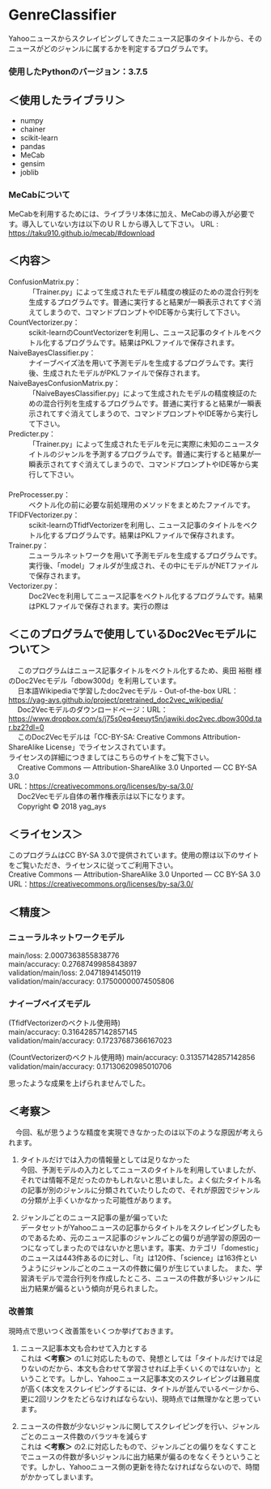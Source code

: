 # GenreClassifier
Yahooニュースからスクレイピングしてきたニュース記事のタイトルから、そのニュースがどのジャンルに属するかを判定するプログラムです。
### 使用したPythonのバージョン：3.7.5

## ＜使用したライブラリ＞
 - numpy
 - chainer
 - scikit-learn
 - pandas
 - MeCab
 - gensim
 - joblib
 
 ### MeCabについて
 MeCabを利用するためには、ライブラリ本体に加え、MeCabの導入が必要です。導入していない方は以下のＵＲＬから導入して下さい。
 URL : https://taku910.github.io/mecab/#download
   
   
 
## ＜内容＞
<dl>
  <dt> ConfusionMatrix.py：</dt>
    <dd>「Trainer.py」によって生成されたモデル精度の検証のための混合行列を生成するプログラムです。普通に実行すると結果が一瞬表示されてすぐ消えてしまうので、コマンドプロンプトやIDE等から実行して下さい。</dd>
  <dt> CountVectorizer.py：</dt>
    <dd> scikit-learnのCountVectorizerを利用し、ニュース記事のタイトルをベクトル化するプログラムです。結果はPKLファイルで保存されます。</dd>
  <dt> NaiveBayesClassifier.py：</dt>
    <dd>ナイーブベイズ法を用いて予測モデルを生成するプログラムです。実行後、生成されたモデルがPKLファイルで保存されます。</dd>
  <dt> NaiveBayesConfusionMatrix.py：</dt>
    <dd>「NaiveBayesClassifier.py」によって生成されたモデルの精度検証のための混合行列を生成するプログラムです。普通に実行すると結果が一瞬表示されてすぐ消えてしまうので、コマンドプロンプトやIDE等から実行して下さい。</dd>
  <dt> Predicter.py：</dt>
    <dd>「Trainer.py」によって生成されたモデルを元に実際に未知のニュースタイトルのジャンルを予測するプログラムです。普通に実行すると結果が一瞬表示されてすぐ消えてしまうので、コマンドプロンプトやIDE等から実行して下さい。</dd>
　<dt> PreProcesser.py：</dt>
    <dd>ベクトル化の前に必要な前処理用のメソッドをまとめたファイルです。</dd>
  <dt> TFIDFVectorizer.py：</dt>
    <dd>scikit-learnのTfidfVectorizerを利用し、ニュース記事のタイトルをベクトル化するプログラムです。結果はPKLファイルで保存されます。</dd>
  <dt> Trainer.py：</dt>
    <dd>ニューラルネットワークを用いて予測モデルを生成するプログラムです。実行後、「model」フォルダが生成され、その中にモデルがNETファイルで保存されます。</dd>
  <dt> Vectorizer.py：</dt>
    <dd>Doc2Vecを利用してニュース記事をベクトル化するプログラムです。結果はPKLファイルで保存されます。実行の際は</dd>
</dl>

## ＜このプログラムで使用しているDoc2Vecモデルについて＞
　 このプログラムはニュース記事タイトルをベクトル化するため、奥田 裕樹 様のDoc2Vecモデル「dbow300d」を利用しています。  
　 日本語Wikipediaで学習したdoc2vecモデル - Out-of-the-box
  URL：https://yag-ays.github.io/project/pretrained_doc2vec_wikipedia/  
　 Doc2Vecモデルのダウンロードページ：URL：https://www.dropbox.com/s/j75s0eq4eeuyt5n/jawiki.doc2vec.dbow300d.tar.bz2?dl=0  
　 このDoc2Vecモデルは「CC-BY-SA: Creative Commons Attribution-ShareAlike License」でライセンスされています。  
   ライセンスの詳細につきましてはこちらのサイトをご覧下さい。      
　 Creative Commons — Attribution-ShareAlike 3.0 Unported — CC BY-SA 3.0  
   URL：https://creativecommons.org/licenses/by-sa/3.0/    
　 Doc2Vecモデル自体の著作権表示は以下になります。  
　 Copyright © 2018 yag_ays

## ＜ライセンス＞
   このプログラムはCC BY-SA 3.0で提供されています。使用の際は以下のサイトをご覧いただき、ライセンスに従ってご利用下さい。  
   Creative Commons — Attribution-ShareAlike 3.0 Unported — CC BY-SA 3.0  
   URL：https://creativecommons.org/licenses/by-sa/3.0/

## ＜精度＞
  ### ニューラルネットワークモデル
main/loss: 2.0007363855838776  
  main/accuracy: 0.2768749985843897  
  validation/main/loss: 2.04718941450119  
  validation/main/accuracy: 0.17500000074505806  
  
  ### ナイーブベイズモデル
  (TfidfVectorizerのベクトル使用時)  
  main/accuracy: 0.31642857142857145  
  validation/main/accuracy: 0.17237687366167023  

  (CountVectorizerのベクトル使用時)
  main/accuracy: 0.31357142857142856  
  validation/main/accuracy: 0.17130620985010706

思ったような成果を上げられませんでした。

## ＜考察＞
　今回、私が思うような精度を実現できなかったのは以下のような原因が考えられます。
  1. タイトルだけでは入力の情報量としては足りなかった  
  今回、予測モデルの入力としてニュースのタイトルを利用していましたが、それでは情報不足だったのかもしれないと思いました。よく似たタイトル名の記事が別のジャンルに分類されていたりしたので、それが原因でジャンルの分類が上手くいかなかった可能性があります。
       
  2. ジャンルごとのニュース記事の量が偏っていた  
  データセットがYahooニュースの記事からタイトルをスクレイピングしたものであるため、元のニュース記事のジャンルごとの偏りが過学習の原因の一つになってしまったのではないかと思います。事実、カテゴリ「domestic」のニュースは443件あるのに対し、「it」は120件、「science」は163件というようにジャンルごとのニュースの件数に偏りが生じていました。 また、学習済モデルで混合行列を作成したところ、ニュースの件数が多いジャンルに出力結果が偏るという傾向が見られました。
  
  ### 改善策
  現時点で思いつく改善策をいくつか挙げておきます。  

  1. ニュース記事本文も合わせて入力とする  
  これは __＜考察＞__ の1.に対応したもので、発想としては「タイトルだけでは足りないのだから、本文も合わせて学習させれば上手くいくのではないか」ということです。しかし、Yahooニュース記事本文のスクレイピングは難易度が高く(本文をスクレイピングするには、タイトルが並んでいるページから、更に2回リンクをたどらなければならない)、現時点では無理かなと思っています。

  2. ニュースの件数が少ないジャンルに関してスクレイピングを行い、ジャンルごとのニュース件数のバラツキを減らす  
  これは __＜考察＞__ の2.に対応したもので、ジャンルごとの偏りをなくすことでニュースの件数が多いジャンルに出力結果が偏るのをなくそうということです。しかし、Yahooニュース側の更新を待たなければならないので、時間がかかってしまいます。
